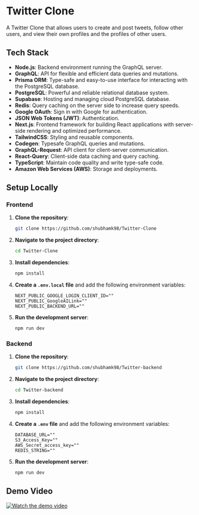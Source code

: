 # Twitter Clone

A Twitter Clone that allows users to create and post tweets, follow other users, and view their own profiles and the profiles of other users.

## Tech Stack

- **Node.js**: Backend environment running the GraphQL server.
- **GraphQL**: API for flexible and efficient data queries and mutations.
- **Prisma ORM**: Type-safe and easy-to-use interface for interacting with the PostgreSQL database.
- **PostgreSQL**: Powerful and reliable relational database system.
- **Supabase**: Hosting and managing cloud PostgreSQL database.
- **Redis**: Query caching on the server side to increase query speeds.
- **Google OAuth**: Sign in with Google for authentication.
- **JSON Web Tokens (JWT)**: Authentication.
- **Next.js**: Frontend framework for building React applications with server-side rendering and optimized performance.
- **TailwindCSS**: Styling and reusable components.
- **Codegen**: Typesafe GraphQL queries and mutations.
- **GraphQL-Request**: API client for client-server communication.
- **React-Query**: Client-side data caching and query caching.
- **TypeScript**: Maintain code quality and write type-safe code.
- **Amazon Web Services (AWS)**: Storage and deployments.

## Setup Locally

### Frontend

1. **Clone the repository**:
   ```bash
   git clone https://github.com/shubhamk98/Twitter-Clone
   ```

2. **Navigate to the project directory**:
   ```bash
   cd Twitter-Clone
   ```

3. **Install dependencies**:
   ```bash
   npm install
   ```

4. **Create a `.env.local` file** and add the following environment variables:
   ```plaintext
   NEXT_PUBLIC_GOOGLE_LOGIN_CLIENT_ID=""
   NEXT_PUBLIC_GoogleAILink=""
   NEXT_PUBLIC_BACKEND_URL=""
   ```

5. **Run the development server**:
   ```bash
   npm run dev
   ```

### Backend

1. **Clone the repository**:
   ```bash
   git clone https://github.com/shubhamk98/Twitter-backend
   ```

2. **Navigate to the project directory**:
   ```bash
   cd Twitter-backend
   ```

3. **Install dependencies**:
   ```bash
   npm install
   ```

4. **Create a `.env` file** and add the following environment variables:
   ```plaintext
   DATABASE_URL=""
   S3_Access_Key=""
   AWS_Secret_access_key=""
   REDIS_STRING=""
   ```

5. **Run the development server**:
   ```bash
   npm run dev
   ```

## Demo Video

[![Watch the demo video](https://img.youtube.com/vi/Q9EF5vFGGNU/0.jpg)](https://www.youtube.com/watch?v=Q9EF5vFGGNU)
